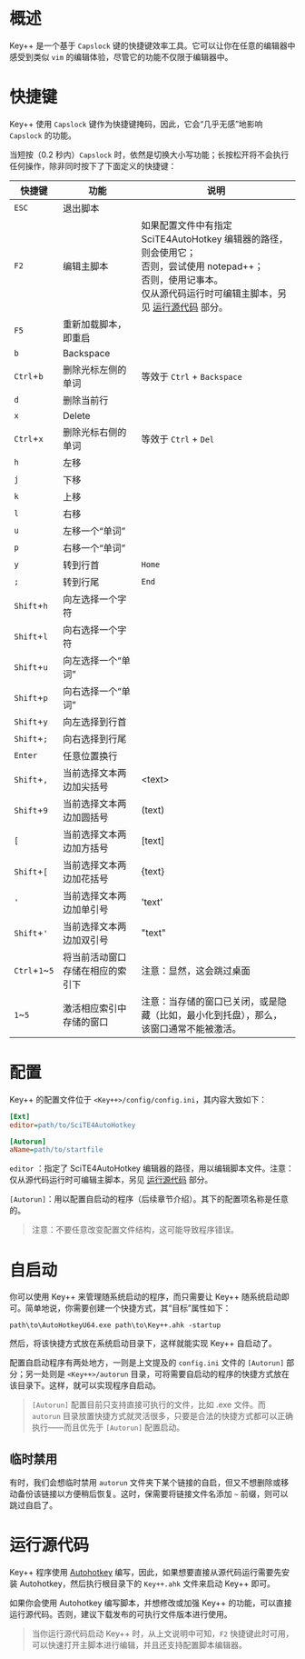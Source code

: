 # 概述

Key++ 是一个基于 `Capslock` 键的快捷键效率工具。它可以让你在任意的编辑器中感受到类似 `vim` 的编辑体验，尽管它的功能不仅限于编辑器中。

# 快捷键

Key++ 使用 `Capslock` 键作为快捷键掩码，因此，它会“几乎无感”地影响 `Capslock` 的功能。

当短按（0.2 秒内）`Capslock` 时，依然是切换大小写功能；长按松开将不会执行任何操作，除非同时按下了下面定义的快捷键：

| 快捷键         | 功能                             | 说明                                                         |
| -------------- | -------------------------------- | ------------------------------------------------------------ |
| `ESC`          | 退出脚本                         |                                                              |
| `F2`           | 编辑主脚本                       | 如果配置文件中有指定 SciTE4AutoHotkey 编辑器的路径，则会使用它；<br>否则，尝试使用 notepad++；<br>否则，使用记事本。<br>仅从源代码运行时可编辑主脚本，另见 [运行源代码](#运行源代码) 部分。 |
| `F5`           | 重新加载脚本，即重启             |                                                              |
| `b`            | Backspace                        |                                                              |
| `Ctrl`+`b`     | 删除光标左侧的单词               | 等效于 `Ctrl` + `Backspace`                                  |
| `d`            | 删除当前行                       |                                                              |
| `x`            | Delete                           |                                                              |
| `Ctrl`+`x`     | 删除光标右侧的单词               | 等效于 `Ctrl` + `Del`                                        |
| `h`            | 左移                             |                                                              |
| `j`            | 下移                             |                                                              |
| `k`            | 上移                             |                                                              |
| `l`            | 右移                             |                                                              |
| `u`            | 左移一个“单词”                   |                                                              |
| `p`            | 右移一个“单词”                   |                                                              |
| `y`            | 转到行首                         | `Home`                                                       |
| `;`            | 转到行尾                         | `End`                                                        |
| `Shift`+`h`    | 向左选择一个字符                 |                                                              |
| `Shift`+`l`    | 向右选择一个字符                 |                                                              |
| `Shift`+`u`    | 向左选择一个“单词”               |                                                              |
| `Shift`+`p`    | 向右选择一个“单词”               |                                                              |
| `Shift`+`y`    | 向左选择到行首                   |                                                              |
| `Shift`+`;`    | 向右选择到行尾                   |                                                              |
| `Enter`        | 任意位置换行                     |                                                              |
| `Shift`+`,`    | 当前选择文本两边加尖括号         | \<text\>                                                     |
| `Shift`+`9`    | 当前选择文本两边加圆括号         | (text)                                                       |
| `[`            | 当前选择文本两边加方括号         | [text]                                                       |
| `Shift`+`[`    | 当前选择文本两边加花括号         | {text}                                                       |
| `'`            | 当前选择文本两边加单引号         | 'text'                                                       |
| `Shift`+`'`    | 当前选择文本两边加双引号         | "text"                                                       |
| `Ctrl`+`1`~`5` | 将当前活动窗口存储在相应的索引下 | 注意：显然，这会跳过桌面                                     |
| `1`~`5`        | 激活相应索引中存储的窗口         | 注意：当存储的窗口已关闭，或是隐藏（比如，最小化到托盘），那么，该窗口通常不能被激活。 |

# 配置

Key++ 的配置文件位于 `<Key++>/config/config.ini`，其内容大致如下：

```ini
[Ext]
editor=path/to/SciTE4AutoHotkey

[Autorun]
aName=path/to/startfile
```

`editor` ：指定了 SciTE4AutoHotkey 编辑器的路径，用以编辑脚本文件。注意：仅从源代码运行时可编辑主脚本，另见 [运行源代码](#运行源代码) 部分。

`[Autorun]`：用以配置自启动的程序（后续章节介绍）。其下的配置项名称是任意的。

> 注意：不要任意改变配置文件结构，这可能导致程序错误。

# 自启动

你可以使用 Key++ 来管理随系统启动的程序，而只需要让 Key++ 随系统启动即可。简单地说，你需要创建一个快捷方式，其“目标”属性如下：

```
path\to\AutoHotkeyU64.exe path\to\Key++.ahk -startup
```

然后，将该快捷方式放在系统启动目录下，这样就能实现 Key++ 自启动了。

配置自启动程序有两处地方，一则是上文提及的 `config.ini` 文件的 `[Autorun]` 部分；另一处则是 `<Key++>/autorun` 目录，可将需要自启动的程序的快捷方式放在该目录下。这样，就可以实现程序自启动。

> `[Autorun]` 配置目前只支持直接可执行的文件，比如 .exe 文件。而 `autorun` 目录放置快捷方式就灵活很多，只要是合法的快捷方式都可以正确执行——而且优先于 `[Autorun]` 配置启动。

## 临时禁用

有时，我们会想临时禁用 `autorun` 文件夹下某个链接的自启，但又不想删除或移动备份该链接以方便稍后恢复。这时，保需要将链接文件名添加 `~` 前缀，则可以跳过自启了。

# 运行源代码

Key++ 程序使用 [Autohotkey](https://www.autohotkey.com/) 编写，因此，如果想要直接从源代码运行需要先安装 Autohotkey，然后执行根目录下的 `Key++.ahk` 文件来启动 Key++ 即可。

如果你会使用 Autohotkey 编写脚本，并想修改或加强 Key++ 的功能，可以直接运行源代码。否则，建议下载发布的可执行文件版本进行使用。

> 当你运行源代码启动 Key++ 时，从上文说明中可知，`F2` 快捷键此时可用，可以快速打开主脚本进行编辑，并且还支持配置脚本编辑器。